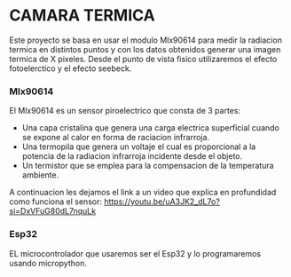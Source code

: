 # CAMARA TERMICA

Este proyecto se basa en usar el modulo Mlx90614 para medir la radiacion termica en distintos puntos y con los datos obtenidos generar una imagen termica de X pixeles.
Desde el punto de vista fisico utilizaremos el efecto fotoelerctico y el efecto seebeck.

### Mlx90614
El Mlx90614 es un sensor piroelectrico que consta de 3 partes:
- Una capa cristalina que genera una carga electrica superficial cuando se expone al calor en forma de raciacion infrarroja.
- Una termopila que genera un voltaje el cual es proporcional a la potencia de la radiacion infrarroja incidente desde el objeto.
- Un termistor que se emplea para la compensacion de la temperatura ambiente.

A continuacion les dejamos el link a un video que explica en profundidad como funciona el sensor:
https://youtu.be/uA3JK2_dL7o?si=DxVFuG80dL7nquLk

### Esp32
EL microcontrolador que usaremos ser el Esp32 y lo programaremos usando micropython.

